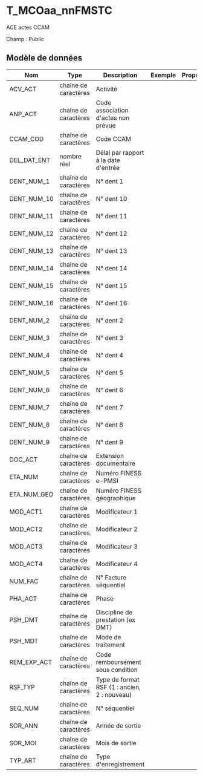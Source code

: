 # T_MCOaa_nnFMSTC

ACE actes CCAM

Champ : Public


## Modèle de données

|Nom|Type|Description|Exemple|Propriétés|
|-|-|-|-|-|
|ACV_ACT|chaîne de caractères|Activité|||
|ANP_ACT|chaîne de caractères|Code association d'actes non prévue|||
|CCAM_COD|chaîne de caractères|Code CCAM|||
|DEL_DAT_ENT|nombre réel|Délai par rapport à la date d'entrée|||
|DENT_NUM_1|chaîne de caractères|N° dent 1|||
|DENT_NUM_10|chaîne de caractères|N° dent 10|||
|DENT_NUM_11|chaîne de caractères|N° dent 11|||
|DENT_NUM_12|chaîne de caractères|N° dent 12|||
|DENT_NUM_13|chaîne de caractères|N° dent 13|||
|DENT_NUM_14|chaîne de caractères|N° dent 14|||
|DENT_NUM_15|chaîne de caractères|N° dent 15|||
|DENT_NUM_16|chaîne de caractères|N° dent 16|||
|DENT_NUM_2|chaîne de caractères|N° dent 2|||
|DENT_NUM_3|chaîne de caractères|N° dent 3|||
|DENT_NUM_4|chaîne de caractères|N° dent 4|||
|DENT_NUM_5|chaîne de caractères|N° dent 5|||
|DENT_NUM_6|chaîne de caractères|N° dent 6|||
|DENT_NUM_7|chaîne de caractères|N° dent 7|||
|DENT_NUM_8|chaîne de caractères|N° dent 8|||
|DENT_NUM_9|chaîne de caractères|N° dent 9|||
|DOC_ACT|chaîne de caractères|Extension documentaire|||
|ETA_NUM|chaîne de caractères|Numéro FINESS e-PMSI|||
|ETA_NUM_GEO|chaîne de caractères|Numéro FINESS géographique|||
|MOD_ACT1|chaîne de caractères|Modificateur 1|||
|MOD_ACT2|chaîne de caractères|Modificateur 2|||
|MOD_ACT3|chaîne de caractères|Modificateur 3|||
|MOD_ACT4|chaîne de caractères|Modificateur 4|||
|NUM_FAC|chaîne de caractères|N° Facture séquentiel|||
|PHA_ACT|chaîne de caractères|Phase|||
|PSH_DMT|chaîne de caractères|Discipline de prestation (ex DMT)|||
|PSH_MDT|chaîne de caractères|Mode de traitement|||
|REM_EXP_ACT|chaîne de caractères|Code remboursement sous condition|||
|RSF_TYP|chaîne de caractères|Type de format RSF (1 : ancien, 2 : nouveau)|||
|SEQ_NUM|chaîne de caractères|N° séquentiel|||
|SOR_ANN|chaîne de caractères|Année de sortie|||
|SOR_MOI|chaîne de caractères|Mois de sortie|||
|TYP_ART|chaîne de caractères|Type d'enregistrement|||
